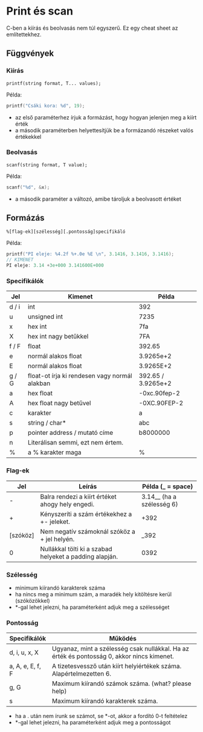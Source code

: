 # Print és scan

C-ben a kiírás és beolvasás nem túl egyszerű.
Ez egy cheat sheet az említettekhez.

## Függvények

### Kiírás

`printf(string format, T... values);`

Példa:
```c
printf("Csáki kora: %d", 19);
```

- az első paraméterhez írjuk a formázást, hogy hogyan jelenjen meg a kiírt érték
- a második paraméterben helyettesítjük be a formázandó részeket valós értékekkel

### Beolvasás

`scanf(string format, T value);`

Példa:
```c
scanf("%d", &x);
```

- a második paraméter a változó, amibe tároljuk a beolvasott értéket

## Formázás

`%[flag-ek][szélesség][.pontosság]specifikáló`

Példa:
```c
printf("PI eleje: %4.2f %+.0e %E \n", 3.1416, 3.1416, 3.1416);
// KIMENET
PI eleje: 3.14 +3e+000 3.141600E+000
```

### Specifikálók

| Jel   | Kimenet                                       | Példa              |
| ----- | --------------------------------------------- | ------------------ |
| d / i | int                                           | 392                |
| u     | unsigned int                                  | 7235               |
| x     | hex int                                       | 7fa                |
| X     | hex int nagy betűkkel                         | 7FA                |
| f / F | float                                         | 392.65             |
| e     | normál alakos float                           | 3.9265e+2          |
| E     | normál alakos float                           | 3.9265E+2          |
| g / G | float-ot írja ki rendesen vagy normál alakban | 392.65 / 3.9265e+2 |
| a     | hex float                                     | -0xc.90fep-2       |
| A     | hex float nagy betűvel                        | -0XC.90FEP-2       |
| c     | karakter                                      | a                  |
| s     | string / char*                                | abc                |
| p     | pointer address / mutató címe                 | b8000000           |
| n     | Literálisan semmi, ezt nem értem.             |                    |
| %     | a % karakter maga                             | %                  |

### Flag-ek

| Jel      | Leírás                                                  | Példa (_ = space)         |
| -------- | ------------------------------------------------------- | ------------------------- |
| -        | Balra rendezi a kiírt értéket ahogy hely engedi.        | 3.14__ (ha a szélesség 6) |
| +        | Kényszeríti a szám értékekhez a +- jeleket.             | +392                      |
| [szóköz] | Nem negatív számoknál szóköz a + jel helyén.            | _392                      |
| 0        | Nullákkal tölti ki a szabad helyeket a padding alapján. | 0392                      |

### Szélesség

- minimum kiírandó karakterek száma
- ha nincs meg a minimum szám, a maradék hely kitöltésre kerül (szóközökkel)
- *-gal lehet jelezni, ha paraméterként adjuk meg a szélességet

### Pontosság

| Specifikálók     | Működés                                                                                    |
| ---------------- | ------------------------------------------------------------------------------------------ |
| d, i, u, x, X    | Ugyanaz, mint a szélesség csak nullákkal. Ha az érték és pontosság 0, akkor nincs kimenet. |
| a, A, e, E, f, F | A tizetesvessző után kiírt helyiértékek száma. Alapértelmezetten 6.                        |
| g, G             | Maximum kiírandó számok száma. (what? please help)                                         |
| s                | Maximum kiírandó karakterek száma.                                                         |

- ha a . után nem írunk se számot, se *-ot, akkor a fordító 0-t feltételez
- *-gal lehet jelezni, ha paraméterként adjuk meg a pontosságot